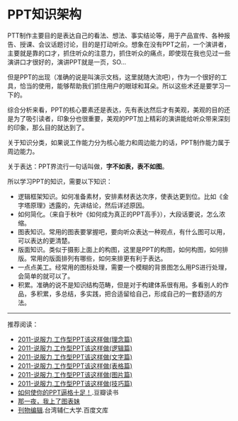 PPT知识架构
==========

PTT制作主要目的是表达自己的看法、想法、事实结论等，用于产品宣传、各种报告、授课、会议话题讨论，目的是打动听众。想象在没有PPT之前，一个演讲者，主要就是靠的口才，抓住听众的注意力，抓住听众的痛点，即使现在我也见过一些演讲口才很好的，演讲PPT就是一页，SO...

但是PPT的出现（准确的说是叫演示文档，这里就随大流吧），作为一个很好的工具，恰当的使用，能够帮助我们抓住用户的眼球和耳朵。所以这些术还是要学习一下的。

综合分析来看，PPT的核心要素还是表达，先有表达然后才有美观，美观的目的还是为了吸引读者，印象分也很重要，美观的PPT加上精彩的演讲能给听众带来深刻的印象，那么目的就达到了。

关于知识分类，如果说工作能力分为核心能力和周边能力的话，PPT制作能力属于周边能力。

关于表达：PPT界流行一句话叫做，**字不如表，表不如图**。

所以学习PPT的知识，需要以下知识：

 - 逻辑框架知识。如何准备素材，安排素材表达次序，使表达更到位。比如《金字塔原理》透露的，先讲结论，然后详述原因。
 - 如何简化。（来自于秋叶《如何成为真正的PPT高手》），大段话要说，怎么浓缩。
 - 图表知识。常用的图表要掌握吧，要向听众表达一种观点，有什么图可以用，可以表达的更清楚。
 - 版面知识。类似于摄影上面上的构图，这里是PPT的构图，如何构图，如何排版。常用的版面排列有哪些，如何来排更有利于表达。
 - 一点点美工。经常用的图标处理，需要一个模糊的背景图怎么用PS进行处理，会简单的就可以了。
 - 积累。准确的说不是知识结构范畴，但是对于构建体系很有用。多看别人的作品，多积累，多总结，多实践，把合适留给自己，形成自己的一套舒适的方法。

----

推荐阅读：
 * [2011-说服力,工作型PPT该这样做(理念篇)](http://dwz.cn/ZUq8V)
 * [2011-说服力,工作型PPT该这样做(逻辑篇)](http://dwz.cn/ZUpui)
 * [2011-说服力,工作型PPT该这样做(文字篇)](http://dwz.cn/ZUoBM)
 * [2011-说服力,工作型PPT该这样做(表格篇)](http://dwz.cn/ZUr7I)
 * [2011-说服力,工作型PPT该这样做(图片篇)](http://dwz.cn/ZUp41)
 * [2011-说服力,工作型PPT该这样做(技巧篇)](http://dwz.cn/ZUqGr)
 * [如何使你的PPT逼格十足！][].豆瓣读书
 * [那一夜，我上了图表妹][]
 * [刊物编辑][].台湾辅仁大学.百度文库

 [如何使你的PPT逼格十足！]:http://www.douban.com/note/325617672
 [那一夜，我上了图表妹]: http://www.wtoutiao.com/p/g51poj.html "PPT图标攻略"
 [刊物编辑]: http://dwz.cn/ZV9TA


